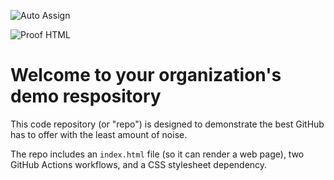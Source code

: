 ![Auto Assign](https://github.com/SPURSGOV/demo-repository/actions/workflows/auto-assign.yml/badge.svg)

![Proof HTML](https://github.com/SPURSGOV/demo-repository/actions/workflows/proof-html.yml/badge.svg)

# Welcome to your organization's demo respository
This code repository (or "repo") is designed to demonstrate the best GitHub has to offer with the least amount of noise.

The repo includes an `index.html` file (so it can render a web page), two GitHub Actions workflows, and a CSS stylesheet dependency.
